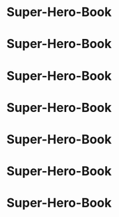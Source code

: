 # Super-Hero-Book
# Super-Hero-Book
# Super-Hero-Book
# Super-Hero-Book
# Super-Hero-Book
# Super-Hero-Book
# Super-Hero-Book
